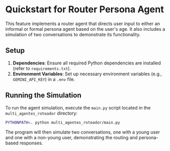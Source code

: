 # Quickstart for Router Persona Agent

This feature implements a router agent that directs user input to either an informal or formal persona agent based on the user's age. It also includes a simulation of two conversations to demonstrate its functionality.

## Setup

1.  **Dependencies**: Ensure all required Python dependencies are installed (refer to `requirements.txt`).
2.  **Environment Variables**: Set up necessary environment variables (e.g., `GEMINI_API_KEY`) in a `.env` file.

## Running the Simulation

To run the agent simulation, execute the `main.py` script located in the `multi_agentes_roteador` directory:

```bash
PYTHONPATH=. python multi_agentes_roteador/main.py
```

The program will then simulate two conversations, one with a young user and one with a non-young user, demonstrating the routing and persona-based responses.
